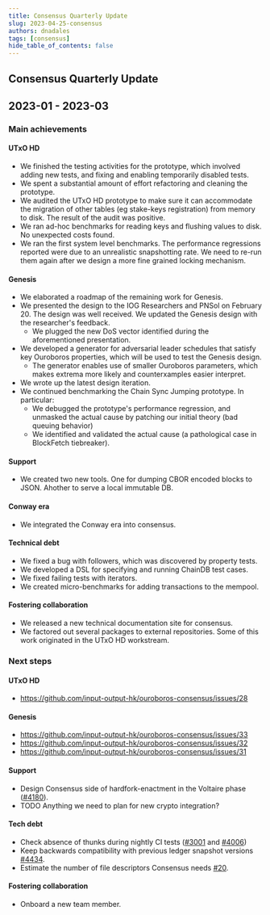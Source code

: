 ```yaml
---
title: Consensus Quarterly Update
slug: 2023-04-25-consensus
authors: dnadales
tags: [consensus]
hide_table_of_contents: false
---
```


## Consensus Quarterly Update
## 2023-01 - 2023-03

### Main achievements

#### UTxO HD

- We finished the testing activities for the prototype, which involved adding
  new tests, and fixing and enabling temporarily disabled tests.
- We spent a substantial amount of effort refactoring and cleaning the
  prototype.
- We audited the UTxO HD prototype to make sure it can accommodate the migration
  of other tables (eg stake-keys registration) from memory to disk. The result
  of the audit was positive.
- We ran ad-hoc benchmarks for reading keys and flushing values to disk. No
  unexpected costs found.
- We ran the first system level benchmarks. The performance regressions reported
  were due to an unrealistic snapshotting rate. We need to re-run them again
  after we design a more fine grained locking mechanism.

#### Genesis

- We elaborated a roadmap of the remaining work for Genesis.
- We presented the design to the IOG Researchers and PNSol on February 20. The
  design was well received. We updated the Genesis design with the researcher's
  feedback.
    - We plugged the new DoS vector identified during the aforementioned
      presentation.
- We developed a generator for adversarial leader schedules that satisfy key
  Ouroboros properties, which will be used to test the Genesis design.
    - The generator enables use of smaller Ouroboros parameters, which makes
      extrema more likely and counterxamples easier interpret.
- We wrote up the latest design iteration.
- We continued benchmarking the Chain Sync Jumping prototype. In particular:
    - We debugged the prototype's performance regression, and unmasked the
      actual cause by patching our initial theory (bad queuing behavior)
    - We identified and validated the actual cause (a pathological case in
      BlockFetch tiebreaker).

#### Support

- We created two new tools. One for dumping CBOR encoded blocks to JSON. Ahother
  to serve a local immutable DB.

#### Conway era

- We integrated the Conway era into consensus.

#### Technical debt

- We fixed a bug with followers, which was discovered by property tests.
- We developed a DSL for specifying and running ChainDB test cases.
- We fixed failing tests with iterators.
- We created micro-benchmarks for adding transactions to the mempool.

#### Fostering collaboration

- We released a new technical documentation site for consensus.
- We factored out several packages to external repositories. Some of this work
  originated in the UTxO HD workstream.

### Next steps

#### UTxO HD

- https://github.com/input-output-hk/ouroboros-consensus/issues/28

#### Genesis

- https://github.com/input-output-hk/ouroboros-consensus/issues/33
- https://github.com/input-output-hk/ouroboros-consensus/issues/32
- https://github.com/input-output-hk/ouroboros-consensus/issues/31

#### Support

- Design Consensus side of hardfork-enactment in the Voltaire phase
  ([#4180](https://github.com/input-output-hk/ouroboros-network/issues/4180)).
- TODO Anything we need to plan for new crypto integration?

#### Tech debt

- Check absence of thunks during nightly CI tests
  ([#3001](https://github.com/input-output-hk/ouroboros-network/issues/3001) and
  [#4006](https://github.com/input-output-hk/ouroboros-network/issues/4006))
- Keep backwards compatibility with previous ledger snapshot versions
  [#4434](https://github.com/input-output-hk/ouroboros-network/issues/4434).
- Estimate the number of file descriptors Consensus needs
  [#20](https://github.com/input-output-hk/ouroboros-consensus/issues/20).

#### Fostering collaboration

- Onboard a new team member.
